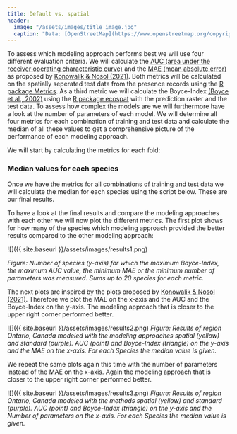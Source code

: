 ```yaml
---
title: Default vs. spatial
header:
  image: "/assets/images/title_image.jpg"
  caption: "Data: [OpenStreetMap](https://www.openstreetmap.org/copyright) & [Elith et al. 2020](https://doi.org/10.17161/bi.v15i2.13384)"
---
```



To assess which modeling approach performs best we will use four different evaluation criteria. We will calculate the [AUC (area under the receiver operating characteristic curve)]( https://en.wikipedia.org/wiki/Receiver_operating_characteristic) and the [MAE (mean absolute error)]( https://en.wikipedia.org/wiki/Mean_absolute_error) as proposed by  [Konowalik & Nosol (2021)]( 10.1038/s41598-020-80062-1). Both  metrics will be calculated on the spatially seperated test data from the presence records using the [R package Metrics]( https://cran.r-project.org/web/packages/Metrics/index.html). As a third metric we will calculate the Boyce-Index [(Boyce et al., 2002)](https://www.sciencedirect.com/science/article/pii/S0304380002002004) using the [R package ecospat]( https://cran.r-project.org/web/packages/ecospat/index.html)  with the prediction raster and the test data. To assess how complex the models are we will furthermore have a look at the number of parameters of each model. We will determine all four metrics for each combination of training and test data and calculate the median of all these values to get a comprehensive picture of the performance of each modeling approach. 

We will start by calculating the metrics for each fold: 

<script src="https://gist.github.com/Baldl/73afe43f676f6dc7be89d1b52b42b156.js"></script>


### Median values for each species
Once we have the metrics for all combinations of training and test data we will calculate the median for each species using the script below. These are our final results. 
<script src="https://gist.github.com/Baldl/50297403717267d81cedadf26af1c56e.js"></script>

To have a look at the final results and compare the modeling approaches with each other we will now plot the different metrics. The first plot shows for how many of the species which modeling approach provided the better results compared to the other modeling approach:

![]({{ site.baseurl }}/assets/images/results1.png)

*Figure: Number of species (y-axis) for which the maximum Boyce-Index, the maximum AUC value, the minimum MAE or the minimum number of parameters was measured. Sums up to 20 species for each metric.*

The next plots are inspired by the plots proposed by [Konowalik & Nosol (2021)]( 10.1038/s41598-020-80062-1). Therefore we plot the MAE on the x-axis and the AUC and the Boyce-Index on the y-axis. The modeling approach that is closer to the upper right corner performed better.

![]({{ site.baseurl }}/assets/images/results2.png)
*Figure: Results of region Ontario, Canada modeled with the modeling approaches spatial (yellow) and standard (purple). AUC (point) and Boyce-Index (triangle) on the y-axis and the MAE on the x-axis. For each Species the median value is given.*


We repeat the same plots again this time with the number of parameters instead of the MAE on the x-axis. Again the modeling approach that is closer to the upper right corner performed better.

![]({{ site.baseurl }}/assets/images/results3.png)
*Figure: Results of region Ontario, Canada modeled with the methods spatial (yellow) and standard (purple). AUC (point) and Boyce-Index (triangle) on the y-axis and the Number of parameters on the x-axis. For each Species the median value is given.*
